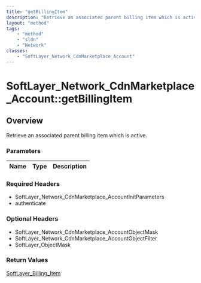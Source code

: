 ```yaml
---
title: "getBillingItem"
description: "Retrieve an associated parent billing item which is active."
layout: "method"
tags:
    - "method"
    - "sldn"
    - "Network"
classes:
    - "SoftLayer_Network_CdnMarketplace_Account"
---
```

# SoftLayer_Network_CdnMarketplace_Account::getBillingItem
## Overview 
Retrieve an associated parent billing item which is active.

### Parameters 
|Name | Type | Description |
| --- | --- | --- |


### Required Headers
* SoftLayer_Network_CdnMarketplace_AccountInitParameters
* authenticate

### Optional Headers
* SoftLayer_Network_CdnMarketplace_AccountObjectMask
* SoftLayer_Network_CdnMarketplace_AccountObjectFilter
* SoftLayer_ObjectMask

### Return Values
<a href='/reference/datatypes/SoftLayer_Billing_Item'>SoftLayer_Billing_Item </a>

